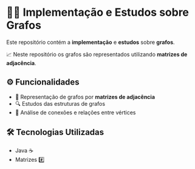 # 🧠🔗 Implementação e Estudos sobre Grafos

Este repositório contém a **implementação** e **estudos** sobre **grafos**.

📈 Neste repositório os grafos são representados utilizando **matrizes de adjacência**.

## ⚙️ Funcionalidades
- 🔗 Representação de grafos por **matrizes de adjacência**
- 🔍 Estudos das estruturas de grafos
- 🧩 Análise de conexões e relações entre vértices

## 🛠️ Tecnologias Utilizadas
- Java ☕
- Matrizes #️⃣
